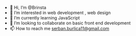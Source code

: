 - 👋 Hi, I’m @Brinsta
- 👀 I’m interested in web development , web design
- 🌱 I’m currently learning JavaScript
- 💞️ I’m looking to collaborate on basic front end development
- 📫 How to reach me serban.burlica11@gmail.com

<!---
Brinsta/Brinsta is a ✨ special ✨ repository because its `README.md` (this file) appears on your GitHub profile.
You can click the Preview link to take a look at your changes.
--->
